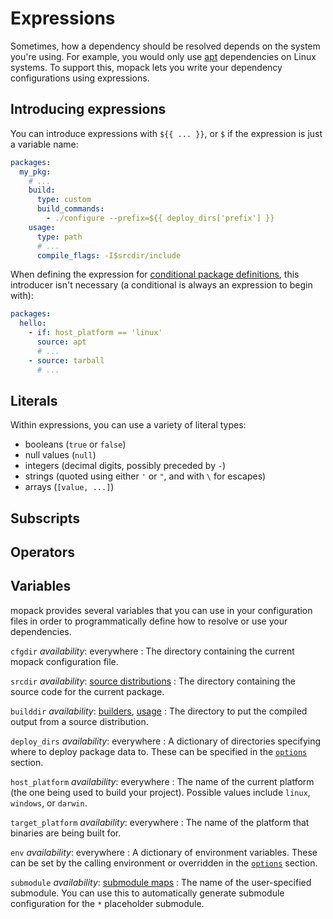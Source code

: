 # Expressions

Sometimes, how a dependency should be resolved depends on the system you're
using. For example, you would only use [apt](packages.md#apt) dependencies on
Linux systems. To support this, mopack lets you write your dependency
configurations using expressions.

## Introducing expressions

You can introduce expressions with `${{ ... }}`, or `$` if the expression is
just a variable name:

```yaml
packages:
  my_pkg:
    # ...
    build:
      type: custom
      build_commands:
        - ./configure --prefix=${{ deploy_dirs['prefix'] }}
    usage:
      type: path
      # ...
      compile_flags: -I$srcdir/include
```

When defining the expression for [conditional package
definitions](file-structure.md#conditional-package-definitions), this introducer
isn't necessary (a conditional is always an expression to begin with):

```yaml
packages:
  hello:
    - if: host_platform == 'linux'
      source: apt
      # ...
    - source: tarball
      # ...
```

## Literals

Within expressions, you can use a variety of literal types:

* booleans (`true` or `false`)
* null values (`null`)
* integers (decimal digits, possibly preceded by `-`)
* strings (quoted using either `'` or `"`, and with `\` for escapes)
* arrays (`[value, ...]`)

## Subscripts

## Operators

## Variables

mopack provides several variables that you can use in your configuration files
in order to programmatically define how to resolve or use your dependencies.

`cfgdir` <span class="subtitle">*availability*: everywhere</span>
: The directory containing the current mopack configuration file.

`srcdir` <span class="subtitle">*availability*: [source distributions](packages.md#source-distributions)</span>
: The directory containing the source code for the current package.

`builddir` <span class="subtitle">*availability*: [builders](builders.md), [usage](usage.md)</span>
: The directory to put the compiled output from a source distribution.

`deploy_dirs` <span class="subtitle">*availability*: everywhere</span>
: A dictionary of directories specifying where to deploy package data to. These
  can be specified in the [`options`](file-structure.md#options) section.

`host_platform` <span class="subtitle">*availability*: everywhere</span>
: The name of the current platform (the one being used to build your project).
  Possible values include `linux`, `windows`, or `darwin`.

`target_platform` <span class="subtitle">*availability*: everywhere</span>
: The name of the platform that binaries are being built for.

`env` <span class="subtitle">*availability*: everywhere</span>
: A dictionary of environment variables. These can be set by the calling
  environment or overridden in the [`options`](file-structure.md#options)
  section.

`submodule` <span class="subtitle">*availability*: [submodule maps](usage.md)</span>
: The name of the user-specified submodule. You can use this to automatically
  generate submodule configuration for the `*` placeholder submodule.

